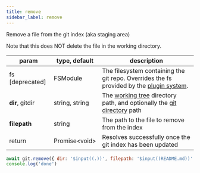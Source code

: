 ```yaml
---
title: remove
sidebar_label: remove
---
```


Remove a file from the git index (aka staging area)

Note that this does NOT delete the file in the working directory.

| param           | type, default   | description                                                                                                    |
| --------------- | --------------- | -------------------------------------------------------------------------------------------------------------- |
| fs [deprecated] | FSModule        | The filesystem containing the git repo. Overrides the fs provided by the [plugin system](./plugin_fs.md).      |
| **dir**, gitdir | string, string  | The [working tree](dir-vs-gitdir.md) directory path, and optionally the [git directory](dir-vs-gitdir.md) path |
| **filepath**    | string          | The path to the file to remove from the index                                                                  |
| return          | Promise\<void\> | Resolves successfully once the git index has been updated                                                      |

```js live
await git.remove({ dir: '$input((.))', filepath: '$input((README.md))' })
console.log('done')
```
